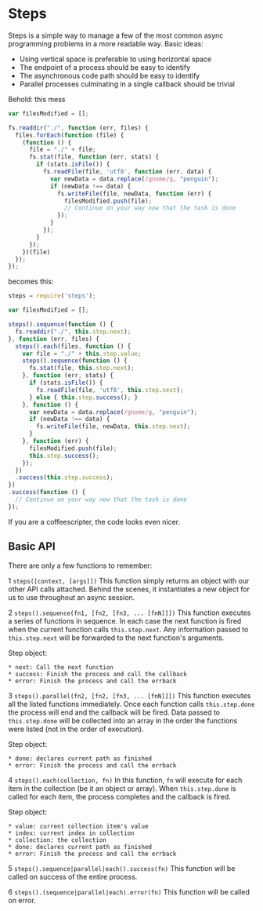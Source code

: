 # Steps

Steps is a simple way to manage a few of the most common async programming problems in a more readable way.
Basic ideas:

  * Using vertical space is preferable to using horizontal space
  * The endpoint of a process should be easy to identify
  * The asynchronous code path should be easy to identify
  * Parallel processes culminating in a single callback should be trivial

Behold: this mess

```javascript
var filesModified = [];

fs.readdir("./", function (err, files) {
  files.forEach(function (file) {
    (function () {
      file = "./" + file;
      fs.stat(file, function (err, stats) {
        if (stats.isFile()) {
          fs.readFile(file, 'utf8', function (err, data) {
            var newData = data.replace(/gnome/g, "penguin");
            if (newData !== data) {
              fs.writeFile(file, newData, function (err) {
                filesModified.push(file);
                // Continue on your way now that the task is done
              });
            }
          });
        }
      });
    })(file)
  });
});
```

becomes this:

```javascript
steps = require('steps');

var filesModified = [];

steps().sequence(function () {
  fs.readdir("./", this.step.next);
}, function (err, files) {
  steps().each(files, function () {
    var file = "./" + this.step.value;
    steps().sequence(function () {
      fs.stat(file, this.step.next);
    }, function (err, stats) {
      if (stats.isFile()) {
        fs.readFile(file, 'utf8', this.step.next);
      } else { this.step.success(); }
    }, function () {
      var newData = data.replace(/gnome/g, "penguin");
      if (newData !== data) {
        fs.writeFile(file, newData, this.step.next);
      }
    }, function (err) {
      filesModified.push(file);
      this.step.success();
    });
  })
  .success(this.step.success);
})
.success(function () {
  // Continue on your way now that the task is done
});
```

If you are a coffeescripter, the code looks even nicer.

## Basic API

There are only a few functions to remember:

  1 `steps([context, [args]])`
  This function simply returns an object with our other API calls attached. Behind the scenes,
  it instantiates a new object for us to use throughout an async session.
  
  2 `steps().sequence(fn1, [fn2, [fn3, ... [fnN]]])`
  This function executes a series of functions in sequence. In each case the next function is
  fired when the current function calls `this.step.next`. Any information passed to `this.step.next`
  will be forwarded to the next function's arguments.
  
  Step object:
  
    * next: Call the next function
    * success: Finish the process and call the callback
    * error: Finish the process and call the errback

  3 `steps().parallel(fn2, [fn2, [fn3, ... [fnN]]])`
  This function executes all the listed functions immediately. Once each function calls `this.step.done`
  the process will end and the callback will be fired. Data passed to `this.step.done` will be collected
  into an array in the order the functions were listed (not in the order of execution).
  
  Step object:
  
    * done: declares current path as finished
    * error: Finish the process and call the errback
  
  4 `steps().each(collection, fn)`
  In this function, `fn` will execute for each item in the collection (be it an object or array).
  When `this.step.done` is called for each item, the process completes and the callback is fired.
  
  Step object:
  
    * value: current collection item's value
    * index: current index in collection
    * collection: the collection
    * done: declares current path as finished
    * error: Finish the process and call the errback
    
  5 `steps().sequence|parallel|each().success(fn)`
  This function will be called on success of the entire process.
  
  6 `steps().(sequence|parallel|each).error(fn)`
  This function will be called on error.